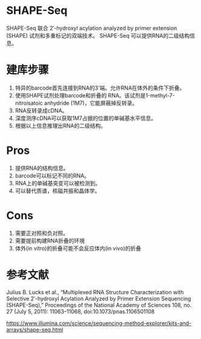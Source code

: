 # SHAPE-Seq
SHAPE-Seq 联合 2′-hydroxyl acylation analyzed by primer extension (SHAPE) 试剂和多重标记的双端技术。
SHAPE-Seq 可以提供RNA的二级结构信息。 

# 建库步骤
1. 特异的barcode首先连接到RNA的3'端。允许RNA在体外的条件下折叠。
2. 使用SHAPE试剂处理barcode和折叠的 RNA。该试剂是1-methyl-7-nitroisatoic anhydride (1M7)，它能屏蔽掉反转录。
3. RNA反转录成cDNA。
4. 深度测序cDNA可以获取1M7占据的位置的单碱基水平信息。
5. 根据以上信息推理出RNA的二级结构。

# Pros
1. 提供RNA的结构信息。
2. barcode可以标记不同的RNA。
3. RNA上的单碱基突变可以被检测到。
4. 可以替代质谱，核磁共振和晶体学。

# Cons
1. 需要正对照和负对照。
2. 需要提前构建RNA折叠的环境
3. 体外(in vitro)的折叠可能不会反应体内(in vivo)的折叠

# 参考文献
Julius B. Lucks et al., “Multiplexed RNA Structure Characterization with Selective 2′-hydroxyl Acylation Analyzed by Primer Extension Sequencing (SHAPE-Seq),” Proceedings of the National Academy of Sciences 108, no. 27 (July 5, 2011): 11063–11068, doi:10.1073/pnas.1106501108

https://www.illumina.com/science/sequencing-method-explorer/kits-and-arrays/shape-seq.html



